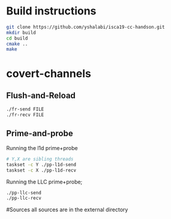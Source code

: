 # Build instructions
```sh
git clone https://github.com/yshalabi/isca19-cc-handson.git
mkdir build
cd build
cmake ..
make
```
# covert-channels
## Flush-and-Reload
```sh
./fr-send FILE
./fr-recv FILE
```

## Prime-and-probe
Running the l1d prime+probe
```sh
# Y,X are sibling threads
taskset -c Y ./pp-l1d-send
taskset -c X ./pp-l1d-recv
```

Running the LLC prime+probe;
```sh
./pp-llc-send
./pp-llc-recv
```

#Sources
all sources are in the external directory
